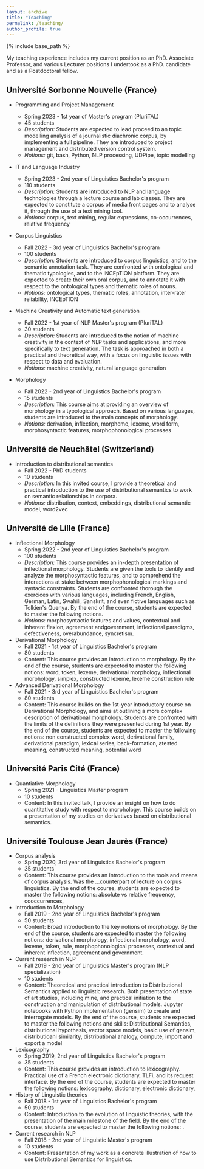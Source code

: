 ```yaml
---
layout: archive
title: "Teaching"
permalink: /teaching/
author_profile: true
---
```


{% include base_path %}

My teaching experience includes my current position as an PhD. Associate Professor, and various Lecturer positions I undertook as a PhD. candidate and as a Postdoctoral fellow.

Université Sorbonne Nouvelle (France)
------

* Programming and Project Management
    * Spring 2023 - 1st year of Master's program (PluriTAL)
    * 45 students
    * *Description:* Students are expected to lead proceed to an topic modelling analysis of a journalistic diachronic corpus, by implementing a full pipeline. They are introduced to project management and distributed version control system.
    * *Notions:* git, bash, Python, NLP processing, UDPipe, topic modelling

* IT and Language Industry
	* Spring 2023 - 2nd year of Linguistics Bachelor's program
	* 110 students
	* *Description:* Students are introduced to NLP and language technologies through a lecture course and lab classes. They are expected to constitute a corpus of media front pages and to analyse it, through the use of a text mining tool.
	* *Notions:* corpus, text mining, regular expressions, co-occurrences, relative frequency

* Corpus Linguistics
	* Fall 2022 - 3rd year of Linguistics Bachelor's program
	* 100 students
	* *Description:* Students are introduced to corpus linguistics, and to the semantic annotation task. They are confronted with ontological and thematic typologies, and to the INCEpTION platform. They are expected to create their own oral corpus, and to annotate it with respect to the ontological types and thematic roles of nouns.
	* *Notions:* ontological types, thematic roles, annotation, inter-rater reliability, INCEpTION

* Machine Creativity and Automatic text generation
	* Fall 2022 - 1st year of NLP Master's program (PluriTAL)
	* 30 students
	* *Description:* Students are introduced to the notion of machine creativity in the context of NLP tasks and applications, and more specifically to text generation. The task is approached in both a practical and theoretical way, with a focus on linguistic issues with respect to data and evaluation.
	* *Notions:* machine creativity, natural language generation

* Morphology
	* Fall 2022 - 2nd year of Linguistics Bachelor's program
	* 15 students
	* *Description:* This course aims at providing an overview of morphology in a typological approach. Based on various languages, students are introduced to the main concepts of morphology.
	* *Notions:* derivation, inflection, morpheme, lexeme, word form, morphosyntactic features, morphophonological processes

Université de Neuchâtel (Switzerland)
------

* Introduction to distributional semantics
	* Fall 2022 - PhD students
	* 10 students
	* *Description:* In this invited course, I provide a theoretical and practical introduction to the use of distributional semantics to work on semantic relationships in corpora.
	* *Notions:* distribution, context, embeddings, distributional semantic model, word2vec

Université de Lille (France)
------

* Inflectional Morphology
	* Spring 2022 - 2nd year of Linguistics Bachelor's program
	* 100 students
	* *Description:* This course provides an in-depth presentation of inflectional morphology. Students are given the tools to identify and analyze the morphosyntactic features, and to comprehend the interactions at stake between morphophonological markings and syntacic constraints. Students are confronted thorough the exercices with various languages, including French, English, German, Latin, Swahili, Sanskrit, and even fictive languages such as Tolkien's Quenya. By the end of the course, students are expected to master the following notions.
	* *Notions:* morphosyntactic features and values, contextual and inherent flexion, agreement andgovernment, inflectional paradigms, defectiveness, overabundance, syncretism.
* Derivational Morphology
	* Fall 2021 - 1st year of Linguistics Bachelor's program
	* 80 students
	* Content: This course provides an introduction to morphology. By the end of the course, students are expected to master the following notions: word, token, lexeme, derivational morphology, inflectional morphology, simplex, constructed lexeme, lexeme construction rule
* Advanced Derivational Morphology
	* Fall 2021 - 3rd year of Linguistics Bachelor's program
	* 80 students
	* Content: This course builds on the 1st-year introductory course on Derivational Morphology, and aims at outlining a more complex description of derivational morphology. Students are confronted with the limits of the definitions they were presented during 1st year. By the end of the course, students are expected to master the following notions: non constructed complex word, derivational family, derivational paradigm, lexical series, back-formation, atested meaning, constructed meaning, potential word

Université Paris Cité (France)
------

* Quantiative Morphology
	* Spring 2021 - Linguistics Master program
	* 10 students
	* Content: In this invited talk, I provide an insight on how to do quantitative study with respect to morphology. This course builds on a presentation of my studies on derivatives based on distributional semantics.
	
Université Toulouse Jean Jaurès (France)
------

* Corpus analysis
	* Spring 2020, 3rd year of Linguistics Bachelor's program
	* 35 students
	* Content: This course provides an introduction to the tools and means of corpus analysis. Was the ...counterpart of lecture on corpus linguistics. By the end of the course, students are expected to master the following notions: absolute vs relative frequency, cooccurrences, 
* Introduction to Morphology
	* Fall 2019 - 2nd year of Linguistics Bachelor's program
	* 50 students
	* Content: Broad introduction to the key notions of morphology. By the end of the course, students are expected to master the following notions: derivational morphology, inflectional morphology, word, lexeme, token, rule, morphophonological processes, contextual and inherent inflection, agreement and government.
* Current research in NLP
	* Fall 2019 - 2nd year of Linguistics Master's program (NLP specialization)
	* 10 students
	* Content: Theoretical and practical introduction to Distributional Semantics applied to linguistic research. Both presentation of state of art studies, including mine, and practical initiation to the construction and manipulation of distributional models. Jupyter notebooks with Python implementation (gensim) to create and interrogate models. By the end of the course, students are expected to master the following notions and skills: Distributional Semantics, distributional hypothesis, vector space models, basic use of gensim, distributioanl similarity, distributional analogy, compute, import and export a model
* Lexicography
	* Spring 2019, 2nd year of Linguistics Bachelor's program
	* 35 students
	* Content: This course provides an introduction to lexicography. Practical use of a French electronic dictionary, TLFi, and its request interface. By the end of the course, students are expected to master the following notions: lexicography, dictionary, electronic dictionary, 
* History of Linguistic theories
	* Fall 2018 - 1st year of Linguistics Bachelor's program
	* 50 students
	* Content: Introduction to the evolution of linguistic theories, with the presentation of the main milestone of the field. By the end of the course, students are expected to master the following notions: .
* Current research in NLP
	* Fall 2018 - 2nd year of Linguistic Master's program
	* 10 students
	* Content: Presentation of my work as a concrete illustration of how to use Distributional Semantics for linguistics.
